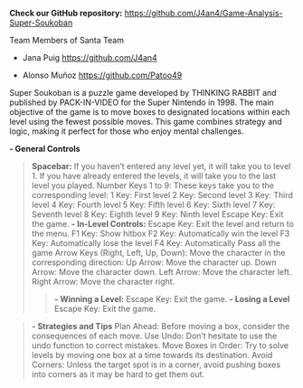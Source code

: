 **Check our GitHub repository:** https://github.com/J4an4/Game-Analysis-Super-Soukoban  

Team Members of Santa Team

- Jana Puig  https://github.com/J4an4

- Alonso Muñoz https://github.com/Patoo49 


Super Soukoban is a puzzle game developed by THINKING RABBIT and published by PACK-IN-VIDEO for the Super Nintendo in 1998. The main objective of the game is to move boxes to designated locations within each level using the fewest possible moves. This game combines strategy and logic, making it perfect for those who enjoy mental challenges.

**- General Controls**
>**Spacebar:**
If you haven’t entered any level yet, it will take you to level 1.
If you have already entered the levels, it will take you to the last level you played.
Number Keys 1 to 9:
These keys take you to the corresponding level:
1 Key: First level
2 Key: Second level
3 Key: Third level
4 Key: Fourth level
5 Key: Fifth level
6 Key: Sixth level
7 Key: Seventh level
8 Key: Eighth level
9 Key: Ninth level
Escape Key: Exit the game.
>**- In-Level Controls:**
Escape Key: Exit the level and return to the menu.
F1 Key: Show hitbox
F2 Key: Automatically win the level
F3 Key: Automatically lose the level
F4 Key: Automatically Pass all the game
Arrow Keys (Right, Left, Up, Down): Move the character in the corresponding direction:
Up Arrow: Move the character up.
Down Arrow: Move the character down.
Left Arrow: Move the character left.
Right Arrow: Move the character right.
>>**- Winning a Level:**
Escape Key: Exit the game.
>>**- Losing a Level**
Escape Key: Exit the game.

>**- Strategies and Tips**
Plan Ahead: Before moving a box, consider the consequences of each move.
Use Undo: Don’t hesitate to use the undo function to correct mistakes.
Move Boxes in Order: Try to solve levels by moving one box at a time towards its destination.
Avoid Corners: Unless the target spot is in a corner, avoid pushing boxes into corners as it may be hard to get them out.
